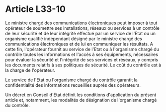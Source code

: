 # Article L33-10

 

Le ministre chargé des communications électroniques peut imposer à tout opérateur de soumettre ses installations, réseaux ou services à un contrôle de leur sécurité et de leur intégrité effectué par un service de l'Etat ou un organisme qualifié indépendant désigné par le ministre chargé des communications électroniques et de lui en communiquer les résultats. A cette fin, l'opérateur fournit au service de l'Etat ou à l'organisme chargé du contrôle toutes les informations et l'accès à ses équipements, nécessaires pour évaluer la sécurité et l'intégrité de ses services et réseaux, y compris les documents relatifs à ses politiques de sécurité. Le coût du contrôle est à la charge de l'opérateur. 

Le service de l'Etat ou l'organisme chargé du contrôle garantit la confidentialité des informations recueillies auprès des opérateurs. 

Un décret en Conseil d'Etat définit les conditions d'application du présent article et, notamment, les modalités de désignation de l'organisme chargé du contrôle.